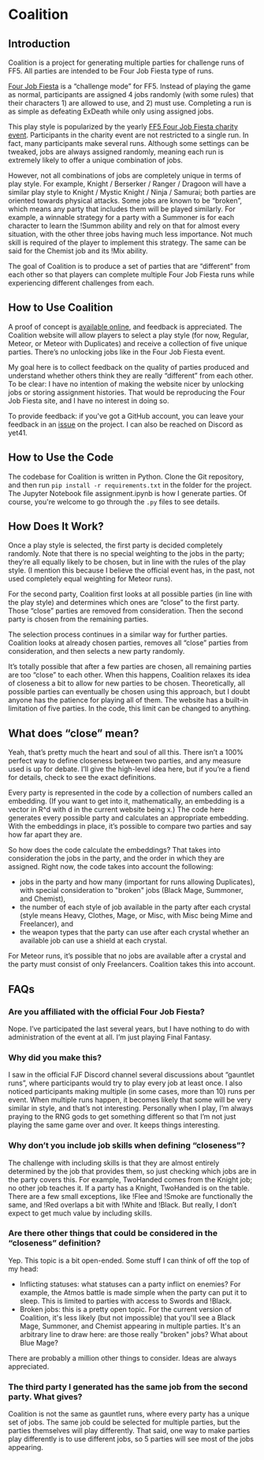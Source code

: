 # Coalition

## Introduction 
Coalition is a project for generating multiple parties for challenge runs of FF5. All parties are intended to be Four Job Fiesta type of runs. 

[Four Job Fiesta](https://www.rpgsite.net/feature/11964-final-fantasy-v-four-job-fiesta-guide-how-to-tackle-this-unique-challenge) is a “challenge mode” for FF5. 
Instead of playing the game as normal, participants are assigned 4 jobs randomly (with some rules) that their characters 1) are allowed to use, and 2) must use. 
Completing a run is as simple as defeating ExDeath while only using assigned jobs.

This play style is popularized by the yearly [FF5 Four Job Fiesta charity event](https://www.fourjobfiesta.com/). Participants in the 
charity event are not restricted to a single run. In fact, many participants make several runs. Although some settings can be tweaked, 
jobs are always assigned randomly, meaning each run is extremely likely to offer a unique combination of jobs.

However, not all combinations of jobs are completely unique in terms of play style. For example, Knight / Berserker / Ranger / Dragoon will have a 
similar play style to Knight / Mystic Knight / Ninja / Samurai; both parties are oriented towards physical attacks. Some jobs are known to be “broken”, 
which means any party that includes them will be played similarly. For example, a winnable strategy for a party with a Summoner is for each character to 
learn the !Summon ability and rely on that for almost every situation, with the other three jobs having much less importance. Not much skill is required of 
the player to implement this strategy. The same can be said for the Chemist job and its !Mix ability. 

The goal of Coalition is to produce a set of parties that are “different” from each other so that players can complete multiple Four Job 
Fiesta runs while experiencing different challenges from each. 

## How to Use Coalition
A proof of concept is [available online](https://sites.google.com/view/ff5-coalition/home), and feedback is appreciated. The Coalition website will allow 
players to select a play style (for now, Regular, Meteor, or Meteor with Duplicates) and receive a collection of five unique parties. 
There’s no unlocking jobs like in the Four Job Fiesta event. 

My goal here is to collect feedback on the quality of parties produced and understand whether others think they are really “different” 
from each other. To be clear: I have no intention of making the website nicer by unlocking jobs or storing assignment histories. 
That would be reproducing the Four Job Fiesta site, and I have no interest in doing so. 

To provide feedback: if you've got a GitHub account, you can leave your feedback in an [issue](https://github.com/ssmall41/FF5FJF-Selector/issues) on the project. I can also be reached on Discord
as yet41.

## How to Use the Code
The codebase for Coalition is written in Python. Clone the Git repository, and then run `pip install -r requirements.txt` in the folder for the project.
The Jupyter Notebook file assignment.ipynb is how I generate parties. Of course, you're welcome to go through the `.py` files to see details.

## How Does It Work?
Once a play style is selected, the first party is decided completely randomly. Note that there is no special weighting to the jobs in the 
party; they’re all equally likely to be chosen, but in line with the rules of the play style. (I mention this because I believe the official event 
has, in the past, not used completely equal weighting for Meteor runs). 

For the second party, Coalition first looks at all possible parties (in line with the play style) and determines which ones are “close” to 
the first party. Those “close” parties are removed from consideration. Then the second party is chosen from the remaining parties. 

The selection process continues in a similar way for further parties. Coalition looks at already chosen parties, removes all “close” 
parties from consideration, and then selects a new party randomly. 

It’s totally possible that after a few parties are chosen, all remaining parties are too “close” to each other. When this happens, Coalition relaxes its 
idea of closeness a bit to allow for new parties to be chosen. Theoretically, all possible parties can eventually be chosen using this approach, 
but I doubt anyone has the patience for playing all of them. The website has a built-in limitation of five parties. In the code, this limit can be changed to anything.

## What does “close” mean?
Yeah, that’s pretty much the heart and soul of all this. There isn’t a 100% perfect way to define closeness between two parties, and any 
measure used is up for debate. I’ll give the high-level idea here, but if you’re a fiend for details, check <here in the code> to see the exact definitions.

Every party is represented in the code by a collection of numbers called an embedding. (If you want to get into it, mathematically, an 
embedding is a vector in R^d with d in the current website being x.) The code here generates every possible party and calculates an appropriate 
embedding. With the embeddings in place, it’s possible to compare two parties and say how far apart they are.

So how does the code calculate the embeddings? That takes into consideration the jobs in the party, and the order in which they are assigned. 
Right now, the code takes into account the following: 

* jobs in the party and how many (important for runs allowing Duplicates), with special consideration to "broken" jobs (Black Mage, Summoner, and Chemist),
* the number of each style of job available in the party after each crystal (style means Heavy, Clothes, Mage, or Misc, with Misc being Mime and Freelancer), and 
* the weapon types that the party can use after each crystal whether an available job can use a shield at each crystal.

For Meteor runs, it’s possible that no jobs are available after a crystal and the party must consist of only Freelancers. Coalition takes this into account. 

## FAQs

### Are you affiliated with the official Four Job Fiesta?
Nope. I’ve participated the last several years, but I have nothing to do with administration of the event at all. I’m just playing Final Fantasy. 

### Why did you make this?
I saw in the official FJF Discord channel several discussions about “gauntlet runs”, where participants would try to play every job at least 
once. I also noticed participants making multiple (in some cases, more than 10) runs per event. When multiple runs happen, it becomes likely 
that some will be very similar in style, and that’s not interesting. Personally when I play, I’m always praying to the RNG gods to get something 
different so that I’m not just playing the same game over and over. It keeps things interesting. 

### Why don’t you include job skills when defining “closeness”?
The challenge with including skills is that they are almost entirely determined by the job that provides them, so just checking which 
jobs are in the party covers this. For example, TwoHanded comes from the Knight job; no other job teaches it. If a party has a Knight, 
TwoHanded is on the table.  There are a few small exceptions, like !Flee and !Smoke are functionally the same, and !Red overlaps a bit 
with !White and !Black. But really, I don’t expect to get much value by including skills. 

### Are there other things that could be considered in the “closeness” definition?
Yep. This topic is a bit open-ended. Some stuff I can think of off the top of my head:

* Inflicting statuses: what statuses can a party inflict on enemies? For example, the Atmos battle is made simple when the party can put 
it to sleep. This is limited to parties with access to Swords and !Black.
* Broken jobs: this is a pretty open topic. For the current version of Coalition, it's less likely (but not impossible) that you'll see 
a Black Mage, Summoner, and Chemist appearing in multiple parties. It's an arbitrary line to draw here: are those really "broken" jobs?
What about Blue Mage?

There are probably a million other things to consider. Ideas are always appreciated.

### The third party I generated has the same job from the second party. What gives?
Coalition is not the same as gauntlet runs, where every party has a unique set of jobs. The same job could be selected for 
multiple parties, but the parties themselves will play differently. That said, one way to make parties play differently is to use different jobs, 
so 5 parties will see most of the jobs appearing. 







